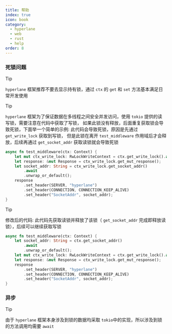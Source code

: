 ```yaml
---
title: 帮助
index: true
icon: book
category:
  - hyperlane
  - web
  - rust
  - help
order: 8
---
```


<Share colorful />

### 死锁问题

> [!tip]
>
> `hyperlane` 框架推荐不要去显示持有锁，通过 `ctx` 的 `get` 和 `set` 方法基本满足日常开发使用

> [!tip]
>
> `hyperlane` 框架为了保证数据在多线程之间安全并发访问，使用 `tokio` 提供的读写锁，需要注意在代码中获取了写锁，
> 如果此锁没有释放，后面重复获取锁会导致死锁，下面举一个简单的示例:
> 此代码会导致死锁，原因是先通过 `get_write_lock` 获取到写锁，
> 但是此锁在离开 `test_middleware` 作用域后才会释放，后续再通过 `get_socket_addr` 获取读锁就会导致死锁

```rust
async fn test_middleware(ctx: Context) {
    let mut ctx_write_lock: RwLockWriteContext = ctx.get_write_lock().await;
    let response: &mut Response = ctx_write_lock.get_mut_response();
    let socket_addr: String = ctx_write_lock.get_socket_addr()
        .await
        .unwrap_or_default();
    response
        .set_header(SERVER, "hyperlane")
        .set_header(CONNECTION, CONNECTION_KEEP_ALIVE)
        .set_header("SocketAddr", socket_addr);
}
```

> [!tip]
>
> 修改后的代码: 此代码先获取读锁并释放了该锁（ `get_socket_addr` 完成即释放读锁），后续可以继续获取写锁

```rust
async fn test_middleware(ctx: Context) {
    let socket_addr: String = ctx.get_socket_addr()
        .await
        .unwrap_or_default();
    let mut ctx_write_lock: RwLockWriteContext = ctx.get_write_lock().await;
    let response: &mut Response = ctx_write_lock.get_mut_response();
    response
        .set_header(SERVER, "hyperlane")
        .set_header(CONNECTION, CONNECTION_KEEP_ALIVE)
        .set_header("SocketAddr", socket_addr);
}
```

### 异步

> [!tip]
> 由于 `hyperlane` 框架本身涉及到锁的数据均采取 `tokio`中的实现，所以涉及到锁的方法调用均需要 `await`

<Bottom />
